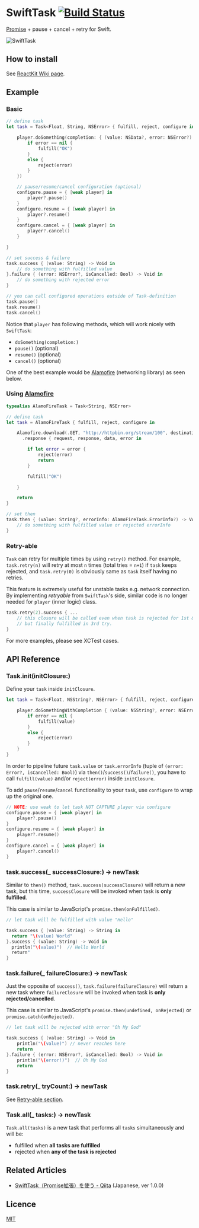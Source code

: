 SwiftTask [![Build Status](https://app.bitrise.io/app/bebdd8c1213f827d/status.svg?token=xjEXJmfCmIES4UDUSc86lA)](https://app.bitrise.io/app/bebdd8c1213f827d)
=========

[Promise](http://www.html5rocks.com/en/tutorials/es6/promises/) + pause + cancel + retry for Swift.

![SwiftTask](Screenshots/diagram.png)


## How to install

See [ReactKit Wiki page](https://github.com/ReactKit/ReactKit/wiki/How-to-install).


## Example

### Basic

```swift
// define task
let task = Task<Float, String, NSError> { fulfill, reject, configure in

    player.doSomething(completion: { (value: NSData?, error: NSError?) in
        if error == nil {
            fulfill("OK")
        }
        else {
            reject(error)
        }
    })

    // pause/resume/cancel configuration (optional)
    configure.pause = { [weak player] in
        player?.pause()
    }
    configure.resume = { [weak player] in
        player?.resume()
    }
    configure.cancel = { [weak player] in
        player?.cancel()
    }

}

// set success & failure
task.success { (value: String) -> Void in
    // do something with fulfilled value
}.failure { (error: NSError?, isCancelled: Bool) -> Void in
    // do something with rejected error
}

// you can call configured operations outside of Task-definition
task.pause()
task.resume()
task.cancel()
```

Notice that `player` has following methods, which will work nicely with `SwiftTask`:

- `doSomething(completion:)`
- `pause()` (optional)
- `resume()` (optional)
- `cancel()` (optional)

One of the best example would be [Alamofire](https://github.com/Alamofire/Alamofire) (networking library)
 as seen below.

### Using [Alamofire](https://github.com/Alamofire/Alamofire)

```swift
typealias AlamoFireTask = Task<String, NSError>

// define task
let task = AlamoFireTask { fulfill, reject, configure in

    Alamofire.download(.GET, "http://httpbin.org/stream/100", destination: somewhere)
      .response { request, response, data, error in

        if let error = error {
            reject(error)
            return
        }

        fulfill("OK")

    }

    return
}

// set then
task.then { (value: String?, errorInfo: AlamoFireTask.ErrorInfo?) -> Void in
    // do something with fulfilled value or rejected errorInfo
}
```

### Retry-able

`Task` can retry for multiple times by using `retry()` method.
For example, `task.retry(n)` will retry at most `n` times (total tries = `n+1`) if `task` keeps rejected, and `task.retry(0)` is obviously same as `task` itself having no retries.

This feature is extremely useful for unstable tasks e.g. network connection.
By implementing *retryable* from `SwiftTask`'s side, similar code is no longer needed for `player` (inner logic) class.

```swift
task.retry(2).success { ...
    // this closure will be called even when task is rejected for 1st & 2nd try
    // but finally fulfilled in 3rd try.
}
```

For more examples, please see XCTest cases.


## API Reference

### Task.init(initClosure:)

Define your `task` inside `initClosure`.

```swift
let task = Task<Float, NSString?, NSError> { fulfill, reject, configure in

    player.doSomethingWithCompletion { (value: NSString?, error: NSError?) in
        if error == nil {
            fulfill(value)
        }
        else {
            reject(error)
        }
    }
}
```

In order to pipeline future `task.value` or `task.errorInfo` (tuple of `(error: Error?, isCancelled: Bool)`) via `then()`/`success()`/`failure()`, you have to call `fulfill(value)` and/or `reject(error)` inside `initClosure`.

To add `pause`/`resume`/`cancel` functionality to your `task`, use `configure` to wrap up the original one.

```swift
// NOTE: use weak to let task NOT CAPTURE player via configure
configure.pause = { [weak player] in
    player?.pause()
}
configure.resume = { [weak player] in
    player?.resume()
}
configure.cancel = { [weak player] in
    player?.cancel()
}
```

### task.success(_ successClosure:) -> newTask

Similar to `then()` method, `task.success(successClosure)` will return a new task, but this time, `successClosure` will be invoked when task is **only fulfilled**.

This case is similar to JavaScript's `promise.then(onFulfilled)`.

```swift
// let task will be fulfilled with value "Hello"

task.success { (value: String) -> String in
  return "\(value) World"
}.success { (value: String) -> Void in
  println("\(value)")  // Hello World
  return"
}
```

### task.failure(_ failureClosure:) -> newTask

Just the opposite of `success()`, `task.failure(failureClosure)` will return a new task where `failureClosure` will be invoked when task is **only rejected/cancelled**.

This case is similar to JavaScript's `promise.then(undefined, onRejected)` or `promise.catch(onRejected)`.

```swift
// let task will be rejected with error "Oh My God"

task.success { (value: String) -> Void in
    println("\(value)") // never reaches here
    return
}.failure { (error: NSError?, isCancelled: Bool) -> Void in
    println("\(error!)")  // Oh My God
    return
}
```

### task.retry(_ tryCount:) -> newTask

See [Retry-able section](#retry-able).

### Task.all(_ tasks:) -> newTask

`Task.all(tasks)` is a new task that performs all `tasks` simultaneously and will be:

- fulfilled when **all tasks are fulfilled**
- rejected when **any of the task is rejected**

## Related Articles

- [SwiftTask（Promise拡張）を使う - Qiita](http://qiita.com/inamiy/items/0756339aee35849384c3) (Japanese, ver 1.0.0)


## Licence

[MIT](LICENSE)
